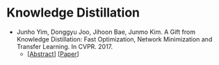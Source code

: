 # Knowledge Distillation

- Junho Yim, Donggyu Joo, Jihoon Bae, Junmo Kim. A Gift from Knowledge Distillation: Fast Optimization, Network Minimization and Transfer Learning. In CVPR. 2017.
  - [[Abstract](https://openaccess.thecvf.com/content_cvpr_2017/html/Yim_A_Gift_From_CVPR_2017_paper.html)] [[Paper](https://openaccess.thecvf.com/content_cvpr_2017/papers/Yim_A_Gift_From_CVPR_2017_paper.pdf)]

